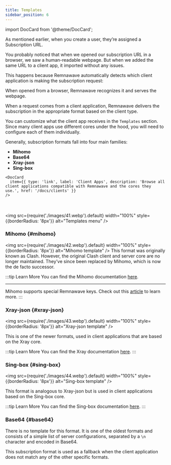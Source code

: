 ```yaml
---
title: Templates
sidebar_position: 6
---
```

import DocCard from '@theme/DocCard';

As mentioned earlier, when you create a user, they’re assigned a Subscription URL.

You probably noticed that when we opened our subscription URL in a browser, we saw a human-readable webpage. But when we added the same URL to a client app, it imported without any issues.

This happens because Remnawave automatically detects which client application is making the subscription request:

When opened from a browser, Remnawave recognizes it and serves the webpage.

When a request comes from a client application, Remnawave delivers the subscription in the appropriate format based on the client type.

You can customize what the client app receives in the `Templates` section. Since many client apps use different cores under the hood, you will need to configure each of them individually.

Generally, subscription formats fall into four main families:

* **Mihomo**
* **Base64**
* **Xray-json**
* **Sing-box**

```mdx-code-block
<DocCard
  item={{ type: 'link', label: 'Client Apps', description: 'Browse all client applications compatible with Remnawave and the cores they use.', href: '/docs/clients' }}
/>
```
<br></br>
<img src={require('./images/41.webp').default} width="100%" style={{borderRadius: '8px'}} alt="Templates menu" />

### Mihomo {#mihomo}

<img src={require('./images/42.webp').default} width="100%" style={{borderRadius: '8px'}} alt="Mihomo template" />
This format was originally known as Clash. However, the original Clash client and server core are no longer maintained. They’ve since been replaced by Mihomo, which is now the de facto successor.

:::tip Learn More
You can find the Mihomo documentation [here](https://wiki.metacubex.one/config/).

---

Mihomo supports special Remnawave keys. Check out this [article](/docs/guides/templates/mihomo) to learn more.
:::

### Xray-json {#xray-json}

<img src={require('./images/43.webp').default} width="100%" style={{borderRadius: '8px'}} alt="Xray-json template" />

This is one of the newer formats, used in client applications that are based on the Xray core.

:::tip Learn More
You can find the Xray documentation [here](https://xtls.github.io).
:::

### Sing-box {#sing-box}

<img src={require('./images/44.webp').default} width="100%" style={{borderRadius: '8px'}} alt="Sing-box template" />

This format is analogous to Xray-json but is used in client applications based on the Sing-box core.

:::tip Learn More
You can find the Sing-box documentation [here](https://sing-box.sagernet.org/configuration/).
:::

### Base64 {#base64}

There is no template for this format. It is one of the oldest formats and consists of a simple list of server configurations, separated by a `\n` character and encoded in Base64.

This subscription format is used as a fallback when the client application does not match any of the other specific formats.
